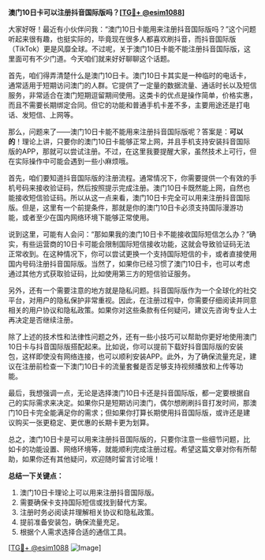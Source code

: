 **澳门10日卡可以注册抖音国际版吗？[[TG💪+ @esim1088](https://t.me/s/esim1088)]**

大家好呀！最近有小伙伴问我：“澳门10日卡能用来注册抖音国际版吗？”这个问题听起来很有趣，也挺实际的，毕竟现在很多人都喜欢刷抖音，而抖音国际版（TikTok）更是风靡全球。不过呢，关于澳门10日卡能不能注册抖音国际版，这里面可有不少门道。今天咱们就来好好聊聊这个话题。

首先，咱们得弄清楚什么是澳门10日卡。澳门10日卡其实是一种临时的电话卡，通常适用于短期访问澳门的人群。它提供了一定量的数据流量、通话时长以及短信服务，非常适合在澳门短期逗留期间使用。这类卡的优点是操作简单，价格实惠，而且不需要长期绑定合同。但它的功能和普通手机卡差不多，主要用途还是打电话、发短信、上网等。

那么，问题来了——澳门10日卡能不能用来注册抖音国际版呢？答案是：**可以的**！理论上讲，只要你的澳门10日卡能够正常上网，并且手机支持安装抖音国际版的APP，那就可以尝试注册。不过，在这里我要提醒大家，虽然技术上可行，但在实际操作中可能会遇到一些小麻烦哦。

首先，咱们要知道抖音国际版的注册流程。通常情况下，你需要提供一个有效的手机号码来接收验证码，然后按照提示完成注册。澳门10日卡既然能上网，自然也能接收短信验证码。所以从这一点来看，澳门10日卡完全可以用来注册抖音国际版。但是，这里有一个前提条件，那就是你的澳门10日卡必须支持国际漫游功能，或者至少在国内网络环境下能够正常使用。

说到这里，可能有人会问：“那如果我的澳门10日卡不能接收国际短信怎么办？”确实，有些运营商的10日卡可能会限制国际短信接收功能，这就会导致验证码无法正常收到。在这种情况下，你可以尝试更换一个支持国际短信的卡，或者直接使用国内号码注册抖音国际版。当然了，如果你已经习惯了澳门10日卡，也可以考虑通过其他方式获取验证码，比如使用第三方的短信验证服务。

另外，还有一个需要注意的地方就是隐私问题。抖音国际版作为一个全球化的社交平台，对用户的隐私保护非常重视。因此，在注册过程中，你需要仔细阅读并同意相关的用户协议和隐私政策。如果你对这些条款有任何疑问，建议先咨询专业人士再决定是否继续注册。

除了上述的技术性和法律性问题之外，还有一些小技巧可以帮助你更好地使用澳门10日卡与抖音国际版搭配起来。比如说，你可以提前下载好抖音国际版的安装包，这样即使没有网络连接，也可以顺利安装APP。此外，为了确保流量充足，建议在注册前检查一下澳门10日卡的流量套餐是否足够支持视频播放和上传等功能。

最后，我想强调一点，无论是选择澳门10日卡还是抖音国际版，都一定要根据自己的实际需求来决定。如果你只是短期访问澳门，偶尔想刷刷抖音打发时间，那澳门10日卡完全能满足你的需求；但如果你打算长期使用抖音国际版，或许还是建议购买一张更稳定、更优惠的长期卡更为划算。

总之，澳门10日卡是可以用来注册抖音国际版的，只要你注意一些细节问题，比如卡的功能设置、网络环境等，就能顺利完成注册过程。希望这篇文章对你有所帮助，如果你还有其他疑问，欢迎随时留言讨论哦！

**总结一下关键点：**
1. 澳门10日卡理论上可以用来注册抖音国际版。
2. 需要确保卡支持国际短信或找到替代方案。
3. 注册时务必阅读并理解相关协议和隐私政策。
4. 提前准备安装包，确保流量充足。
5. 根据个人需求选择合适的通信工具。

[[TG💪+ @esim1088](https://t.me/s/esim1088) ![Image](https://i.postimg.cc/4NQfJmqS/Snipaste-2025-05-13-00-14-12.png)]